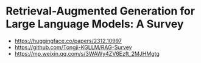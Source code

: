 # Retrieval-Augmented Generation for Large Language Models: A Survey

- <https://huggingface.co/papers/2312.10997>
- <https://github.com/Tongji-KGLLM/RAG-Survey>
- <https://mp.weixin.qq.com/s/3WAWy4ZV6Ezft_2MJHMgtg>

